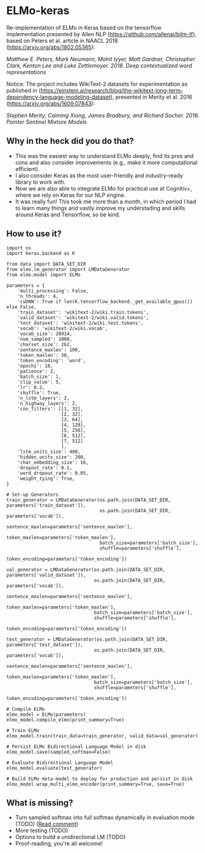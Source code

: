 # ELMo-keras
Re-implementation of ELMo in Keras based on the tensorflow implementation presented by Allen NLP (https://github.com/allenai/bilm-tf), based on Peters et al. article in NAACL 2018 (https://arxiv.org/abs/1802.05365):

_Matthew E. Peters, Mark Neumann, Mohit Iyyer, Matt Gardner, Christopher Clark, Kenton Lee and Luke Zettlemoyer. 2018. Deep contextualized word representations_

Notice: The project includes WikiText-2 datasets for experimentation as published in (https://einstein.ai/research/blog/the-wikitext-long-term-dependency-language-modeling-dataset), presented in Merity et al. 2016 (https://arxiv.org/abs/1609.07843):

_Stephen Merity, Caiming Xiong, James Bradbury, and Richard Socher. 2016. Pointer Sentinel Mixture Models_

## Why in the heck did you do that?

- This was the easiest way to understand ELMo deeply, find its pros and cons and also consider improvements (e.g., make it more computational efficient). 
- I also consider Keras as the most user-friendly and industry-ready library to work with.
- Now we are also able to integrate ELMo for practical use at Cognitiv+, where we rely on Keras for our NLP engine.
- It was really fun! This took me more than a month, in which period I had to learn many things and vastly improve my understading and skills around Keras and Tensorflow, so be kind.

## How to use it?

```
import os
import keras.backend as K

from data import DATA_SET_DIR
from elmo.lm_generator import LMDataGenerator
from elmo.model import ELMo

parameters = {
    'multi_processing': False,
    'n_threads': 4,
    'cuDNN': True if len(K.tensorflow_backend._get_available_gpus()) else False,
    'train_dataset': 'wikitext-2/wiki.train.tokens',
    'valid_dataset': 'wikitext-2/wiki.valid.tokens',
    'test_dataset': 'wikitext-2/wiki.test.tokens',
    'vocab': 'wikitext-2/wiki.vocab',
    'vocab_size': 28914,
    'num_sampled': 1000,
    'charset_size': 262,
    'sentence_maxlen': 100,
    'token_maxlen': 50,
    'token_encoding': 'word',
    'epochs': 10,
    'patience': 2,
    'batch_size': 1,
    'clip_value': 5,
    'lr': 0.2,
    'shuffle': True,
    'n_lstm_layers': 2,
    'n_highway_layers': 2,
    'cnn_filters': [[1, 32],
                    [2, 32],
                    [3, 64],
                    [4, 128],
                    [5, 256],
                    [6, 512],
                    [7, 512]
                    ],
    'lstm_units_size': 400,
    'hidden_units_size': 200,
    'char_embedding_size': 16,
    'dropout_rate': 0.1,
    'word_dropout_rate': 0.05,
    'weight_tying': True,
}

# Set-up Generators
train_generator = LMDataGenerator(os.path.join(DATA_SET_DIR, parameters['train_dataset']),
                                  os.path.join(DATA_SET_DIR, parameters['vocab']),
                                  sentence_maxlen=parameters['sentence_maxlen'],
                                  token_maxlen=parameters['token_maxlen'],
                                  batch_size=parameters['batch_size'],
                                  shuffle=parameters['shuffle'],
                                  token_encoding=parameters['token_encoding'])

val_generator = LMDataGenerator(os.path.join(DATA_SET_DIR, parameters['valid_dataset']),
                                os.path.join(DATA_SET_DIR, parameters['vocab']),
                                sentence_maxlen=parameters['sentence_maxlen'],
                                token_maxlen=parameters['token_maxlen'],
                                batch_size=parameters['batch_size'],
                                shuffle=parameters['shuffle'],
                                token_encoding=parameters['token_encoding'])

test_generator = LMDataGenerator(os.path.join(DATA_SET_DIR, parameters['test_dataset']),
                                os.path.join(DATA_SET_DIR, parameters['vocab']),
                                sentence_maxlen=parameters['sentence_maxlen'],
                                token_maxlen=parameters['token_maxlen'],
                                batch_size=parameters['batch_size'],
                                shuffle=parameters['shuffle'],
                                token_encoding=parameters['token_encoding'])

# Compile ELMo
elmo_model = ELMo(parameters)
elmo_model.compile_elmo(print_summary=True)

# Train ELMo
elmo_model.train(train_data=train_generator, valid_data=val_generator)

# Persist ELMo Bidirectional Language Model in disk
elmo_model.save(sampled_softmax=False)

# Evaluate Bidirectional Language Model
elmo_model.evaluate(test_generator)

# Build ELMo meta-model to deploy for production and persist in disk
elmo_model.wrap_multi_elmo_encoder(print_summary=True, save=True)

```

## What is missing?

- Turn sampled softmax into full softmax dynamically in evaluation mode (TODO) ([Read comment](https://github.com/iliaschalkidis/ELMo-keras/commit/35fa4f9b3245a9c1078d4c7975064b19bd9742f4#commitcomment-31314484))
- More testing (TODO)
- Options to build a unidirectional LM (TODO)
- Proof-reading, you're all welcome!
